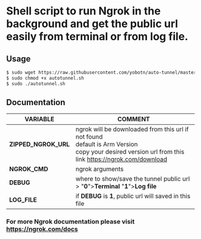 # Shell script to run Ngrok in the background and get the public url easily from terminal or from log file.


## Usage
```sh
$ sudo wget https://raw.githubusercontent.com/yobotn/auto-tunnel/master/autotunnel.sh
$ sudo chmod +x autotunnel.sh
$ sudo ./autotunnel.sh
```
## Documentation
| VARIABLE | COMMENT |
| ------ | ------ |
| **ZIPPED_NGROK_URL** | ngrok will be downloaded from this url if not found <br/> default is Arm Version <br/> copy your desired version url from this link https://ngrok.com/download |
| **NGROK_CMD** | ngrok arguments |
| **DEBUG** | where to show/save the tunnel public url > "**0**">**Terminal** "**1**">**Log file** |
| **LOG_FILE** | if **DEBUG** is **1**, public url will saved in this file |

### For more Ngrok documentation please visit https://ngrok.com/docs
